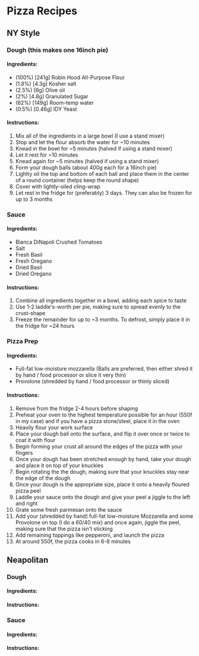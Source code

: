 # Pizza Recipes

## NY Style
### Dough (this makes one 16inch pie)
#### Ingredients:
- (100%)  [241g]  Robin Hood All-Purpose Flour
- (1.8%)  [4.3g]  Kosher salt
- (2.5%)  [6g]    Olive oil
- (2%)    [4.8g]  Granulated Sugar
- (62%)   [149g]  Room-temp water
- (0.5%)  [0.46g] IDY Yeast

#### Instructions:
1. Mix all of the ingredients in a large bowl (I use a stand mixer)
2. Stop and let the flour absorb the water for ~10 minutes
3. Knead in the bowl for ~5 minutes (halved if using a stand mixer)
4. Let it rest for ~10 minutes
5. Knead again for ~5 minutes (halved if using a stand mixer)
6. Form your dough balls (about 400g each for a 16inch pie)
7. Lighlty oil the top and bottom of each ball and place them in the center of a round container (helps keep the round shape)
8. Cover with lightly-oiled cling-wrap
9. Let rest in the fridge for (preferably) 3 days. They can also be frozen for up to 3 months

### Sauce
#### Ingredients:
- Bianca DiNapoli Crushed Tomatoes
- Salt
- Fresh Basil
- Fresh Oregano
- Dried Basil
- Dried Oregano

#### Instructions:
1. Combine all ingredients together in a bowl, adding each spice to taste
2. Use 1-2 laddle's-worth per pie, making sure to spread evenly to the crust-shape
3. Freeze the remainder for up to ~3 months. To defrost, simply place it in the fridge for ~24 hours

### Pizza Prep
#### Ingredients:
- Full-fat low-moisture mozzarella (Balls are preferred, then either shred it by hand / food processor or slice it very thin)
- Provolone (shredded by hand / food processor or thinly sliced)

#### Instructions:
1. Remove from the fridge 2-4 hours before shaping
2. Preheat your oven to the highest temperature possible for an hour (550f in my case) and if you have a pizza stone/steel, place it in the oven
3. Heavily flour your work surface
4. Place your dough ball onto the surface, and flip it over once or twice to coat it with flour
5. Begin forming your crust all around the edges of the pizza with your fingers
6. Once your dough has been stretched enough by hand, take your dough and place it on top of your knuckles
7. Begin rotating the the dough, making sure that your knuckles stay near the edge of the dough
8. Once your dough is the appropriate size, place it onto a heavily floured pizza peel
9. Laddle your sauce onto the dough and give your peel a jiggle to the left and right
10. Grate some fresh parmesan onto the sauce
11. Add your (shredded by hand) full-fat low-moisture Mozzarella and some Provolone on top (I do a 60/40 mix) and once again, jiggle the peel, making sure that the pizza isn't sticking
12. Add remaining toppings like pepperoni, and launch the pizza
13. At around 550f, the pizza cooks in 6-8 minutes

## Neapolitan
### Dough
#### Ingredients:

#### Instructions:

### Sauce
#### Ingredients:

#### Instructions:
